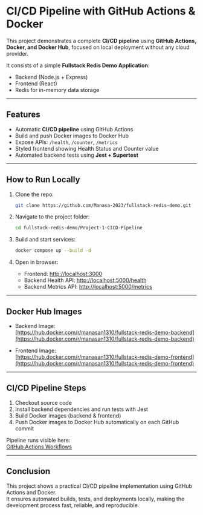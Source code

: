 
# CI/CD Pipeline with GitHub Actions & Docker

This project demonstrates a complete **CI/CD pipeline** using **GitHub Actions, Docker, and Docker Hub**, focused on local deployment without any cloud provider.

It consists of a simple **Fullstack Redis Demo Application**:
- Backend (Node.js + Express)
- Frontend (React)
- Redis for in-memory data storage

---

## Features

- Automatic **CI/CD pipeline** using GitHub Actions  
- Build and push Docker images to Docker Hub  
- Expose APIs: `/health`, `/counter`, `/metrics`  
- Styled frontend showing Health Status and Counter value  
- Automated backend tests using **Jest + Supertest**  

---

## How to Run Locally

1. Clone the repo:
   ```bash
   git clone https://github.com/Manasa-2023/fullstack-redis-demo.git
   ```

2. Navigate to the project folder:
   ```bash
   cd fullstack-redis-demo/Project-1-CICD-Pipeline
   ```

3. Build and start services:
   ```bash
   docker compose up --build -d
   ```

4. Open in browser:
   - Frontend: [http://localhost:3000](http://localhost:3000)  
   - Backend Health API: [http://localhost:5000/health](http://localhost:5000/health)  
   - Backend Metrics API: [http://localhost:5000/metrics](http://localhost:5000/metrics)  

---

## Docker Hub Images

- Backend Image:  
  [https://hub.docker.com/r/manasan1310/fullstack-redis-demo-backend](https://hub.docker.com/r/manasan1310/fullstack-redis-demo-backend)

- Frontend Image:  
  [https://hub.docker.com/r/manasan1310/fullstack-redis-demo-frontend](https://hub.docker.com/r/manasan1310/fullstack-redis-demo-frontend)

---

## CI/CD Pipeline Steps

1. Checkout source code  
2. Install backend dependencies and run tests with Jest  
3. Build Docker images (backend & frontend)  
4. Push Docker images to Docker Hub automatically on each GitHub commit

Pipeline runs visible here:  
 [GitHub Actions Workflows](https://github.com/Manasa-2023/fullstack-redis-demo/actions)

---

## Conclusion

This project shows a practical CI/CD pipeline implementation using GitHub Actions and Docker.  
It ensures automated builds, tests, and deployments locally, making the development process fast, reliable, and reproducible.
